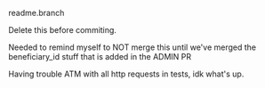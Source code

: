 readme.branch

Delete this before commiting.

Needed to remind myself to NOT merge this until we've merged the beneficiary_id stuff that is added in the ADMIN PR

Having trouble ATM with all http requests in tests, idk what's up.
